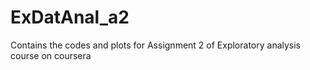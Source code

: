 ExDatAnal_a2
============

Contains the codes and plots for Assignment 2 of Exploratory analysis course on coursera
